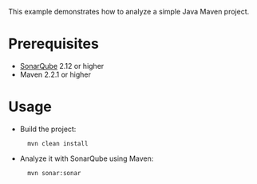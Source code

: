 This example demonstrates how to analyze a simple Java Maven project.

Prerequisites
==============
* [SonarQube](http://www.sonarsource.org/downloads/) 2.12 or higher
* Maven 2.2.1 or higher

Usage
=====
* Build the project:

        mvn clean install

* Analyze it with SonarQube using Maven:

        mvn sonar:sonar
